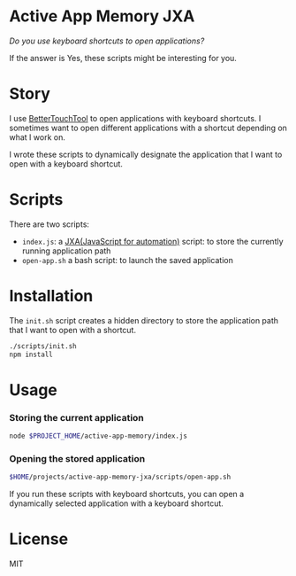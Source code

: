 Active App Memory JXA
===

_Do you use keyboard shortcuts to open applications?_

If the answer is Yes, these scripts might be interesting for you.

Story
===

I use [BetterTouchTool](https://folivora.ai/) to open applications with keyboard shortcuts.
I sometimes want to open different applications with a shortcut depending on what I work on.

I wrote these scripts to dynamically designate the application that I want to open with a keyboard shortcut.

Scripts
===

There are two scripts:

* `index.js`: a [JXA(JavaScript for automation)](https://developer.apple.com/library/archive/releasenotes/InterapplicationCommunication/RN-JavaScriptForAutomation/Articles/Introduction.html) script: to store the currently running application path
* `open-app.sh` a bash script: to launch the saved application

Installation
===

The `init.sh` script creates a hidden directory to store the application path that I want to open with a shortcut.

```bash
./scripts/init.sh
npm install
```

Usage
===

### Storing the current application

```sh
node $PROJECT_HOME/active-app-memory/index.js
```

### Opening the stored application

```sh
$HOME/projects/active-app-memory-jxa/scripts/open-app.sh
```

If you run these scripts with keyboard shortcuts, you can open a dynamically selected application with a keyboard shortcut.

License
===

MIT
